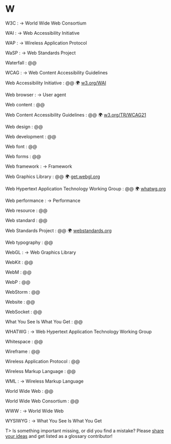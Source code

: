 # W

W3C
: → World Wide Web Consortium

WAI
: → Web Accessibility Initiative

WAP
: → Wireless Application Protocol

WaSP
: → Web Standards Project

Waterfall
: @@

WCAG
: → Web Content Accessibility Guidelines

Web Accessibility Initiative
: @@ 🌍&nbsp;[w3.org/WAI](https://www.w3.org/WAI/)

Web browser
: → User agent

Web content
: @@

Web Content Accessibility Guidelines
: @@ 🌍&nbsp;[w3.org/TR/WCAG21](https://www.w3.org/TR/WCAG21/)

Web design
: @@

Web development
: @@

Web font
: @@

Web forms
: @@

Web framework
: → Framework

Web Graphics Library
: @@ 🌍&nbsp;[get.webgl.org](https://get.webgl.org/)

Web Hypertext Application Technology Working Group
: @@ 🌍&nbsp;[whatwg.org](https://whatwg.org/)

Web performance
: → Performance

Web resource
: @@

Web standard
: @@

Web Standards Project
: @@ 🌍&nbsp;[webstandards.org](https://www.webstandards.org/)

Web typography
: @@

WebGL
: → Web Graphics Library

WebKit
: @@

WebM
: @@

WebP
: @@

WebStorm
: @@

Website
: @@

WebSocket
: @@

What You See Is What You Get
: @@

WHATWG
: → Web Hypertext Application Technology Working Group

Whitespace
: @@

Wireframe
: @@

Wireless Application Protocol
: @@

Wireless Markup Language
: @@

WML
: → Wireless Markup Language

World Wide Web
: @@

World Wide Web Consortium
: @@

WWW
: → World Wide Web

WYSIWYG
: → What You See Is What You Get

T> Is something important missing, or did you find a mistake? Please [share your ideas](https://github.com/j9t/web-development-glossary/blob/master/manuscript/w.md) and get listed as a glossary contributor!